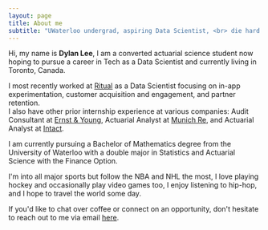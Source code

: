 ```yaml
---
layout: page
title: About me
subtitle: "UWaterloo undergrad, aspiring Data Scientist, <br> die hard Leafs & Raptors fan."
---
```


<div id="aboutme-section">

<p class="about-text">
<span class="fa fa-user about-icon"></span>
Hi, my name is <strong>Dylan Lee</strong>, I am a converted actuarial science student now hoping to pursue a career in Tech as a Data Scientist and currently living in Toronto, Canada.
</p>

<p class="about-text">
<span class="fa fa-briefcase about-icon"></span>
I most recently worked at <a target="_blank" href="https://www.ritual.co/">Ritual</a> as a Data Scientist focusing on in-app experimentation, customer acquisition and engagement, and partner retention. 
<br>
I also have other prior internship experience at various companies: Audit Consultant at <a target="_blank" href="https://www.ey.com/en_gl">Ernst & Young</a>, Actuarial Analyst at <a target="_blank" href="https://www.munichre.com/en.html">Munich Re</a>, and Actuarial Analyst at <a target="_blank" href="https://careers.intact.ca/ca/en">Intact</a>.
</p>

<p class="about-text">
<span class="fa fa-graduation-cap about-icon"></span>
I am currently pursuing a Bachelor of Mathematics degree from the University of Waterloo with a double major in Statistics and Actuarial Science with the Finance Option.
</p>

<p class="about-text">
<span class="fa fa-heart about-icon"></span>
I'm into all major sports but follow the NBA and NHL the most, I love playing hockey and occasionally play video games too, I enjoy listening to hip-hop, and I hope to travel the world some day. 
</p>

<p class="about-text">
<span class="fa fa-envelope about-icon"></span>
If you'd like to chat over coffee or connect on an opportunity, don't hesitate to reach out to me via email <a target="_blank" href="mailto:dylan.lee_@hotmail.com^~">here</a>.
</p>